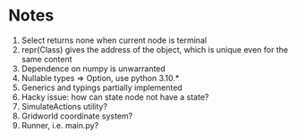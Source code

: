 # Notes

1. Select returns none when current node is terminal
2. repr(Class) gives the address of the object, which is unique even for the same content
3. Dependence on numpy is unwarranted
4. Nullable types => Option, use python 3.10.*
5. Generics and typings partially implemented
6. Hacky issue: how can state node not have a state?
7. SimulateActions utility?
8. Gridworld coordinate system?
9. Runner, i.e. main.py?